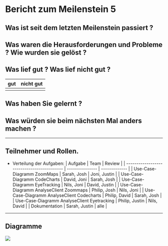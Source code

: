 # Bericht zum Meilenstein 5


## Was ist seit dem letzten Meilenstein passiert ?

## Was waren die Herausforderungen und Probleme ? Wie wurden sie gelöst ?


## Was lief gut ? Was lief nicht gut ?
| gut | nicht gut |
| --- | --------- |
|     |           |

## Was haben Sie gelernt ?


## Was würden sie beim nächsten Mal anders machen ?

---
## Teilnehmer und Rollen.

- Verteilung der Aufgaben:
    | Aufgabe                                     | Team            | Review        |
    | ------------------------------------------- | --------------- | ------------- |
    | Use-Case-Diagramm ZoomMaps                  | Sarah, Josh     | Joni, Justin  |
    | Use-Case-Diagramm CodeCharts                | David, Joni     | Sarah, Josh   |
    | Use-Case-Diagramm EyeTracking               | Nils, Joni      | David, Justin |
    | Use-Case-Diagramm AnalyseClient Zoommaps    | Philip,  Josh   | Nils, Joni    |
    | Use-Case-Diagramm AnalyseClient Codecharts  | Philip,  David  | Sarah, Josh   |
    | Use-Case-Diagramm AnalyseClient Eyetracking | Philip,  Justin | Nils,  David  |
    | Dokumentation                               | Sarah, Justin   | alle          |

---

## Diagramme
![](https://http.cat/404)
